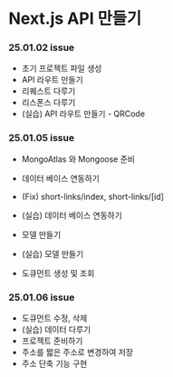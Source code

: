 # Next.js API 만들기

### 25.01.02 issue

- 초기 프로젝트 파일 생성
- API 라우트 만들기
- 리퀘스트 다루기
- 리스폰스 다루기
- (실습) API 라우트 만들기 - QRCode

### 25.01.05 issue

- MongoAtlas 와 Mongoose 준비
- 데이터 베이스 연동하기
- (Fix) short-links/index, short-links/[id]
- (실습) 데이터 베이스 연동하기

- 모델 만들기
- (실습) 모델 만들기
- 도큐먼트 생성 및 조회

### 25.01.06 issue

- 도큐먼트 수정, 삭제
- (실습) 데이터 다루기
- 프로젝트 준비하기
- 주소를 짧은 주소로 변경하여 저장
- 주소 단축 기능 구현
